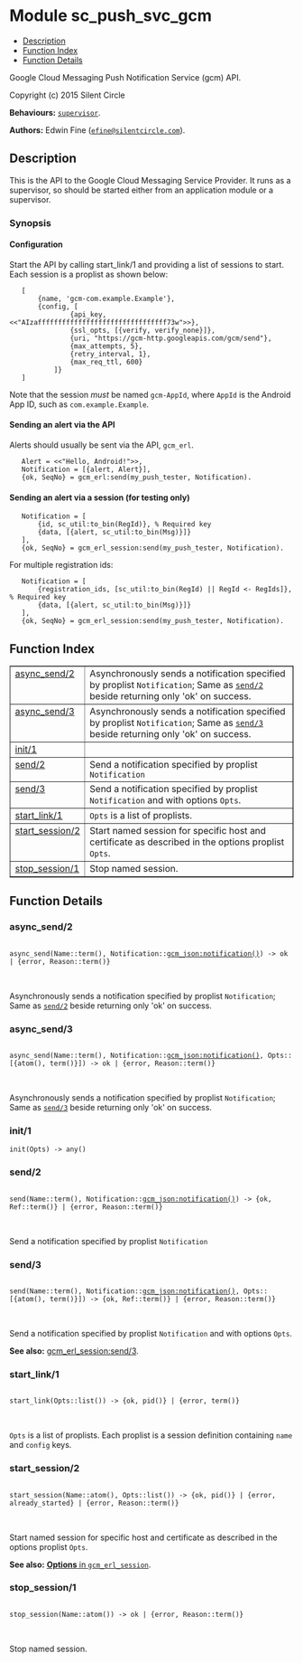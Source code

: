 

# Module sc_push_svc_gcm #
* [Description](#description)
* [Function Index](#index)
* [Function Details](#functions)

Google Cloud Messaging Push Notification Service (gcm) API.

Copyright (c) 2015 Silent Circle

__Behaviours:__ [`supervisor`](supervisor.md).

__Authors:__ Edwin Fine ([`efine@silentcircle.com`](mailto:efine@silentcircle.com)).

<a name="description"></a>

## Description ##

This is the API to the Google Cloud Messaging Service Provider. It
runs as a supervisor, so should be started either from an application
module or a supervisor.


### <a name="Synopsis">Synopsis</a> ###


#### <a name="Configuration">Configuration</a> ####

Start the API by calling start_link/1 and providing a list of
sessions to start. Each session is a proplist as shown below:

```
   [
       {name, 'gcm-com.example.Example'},
       {config, [
               {api_key, <<"AIzaffffffffffffffffffffffffffffffff73w">>},
               {ssl_opts, [{verify, verify_none}]},
               {uri, "https://gcm-http.googleapis.com/gcm/send"},
               {max_attempts, 5},
               {retry_interval, 1},
               {max_req_ttl, 600}
           ]}
   ]
```

Note that the session _must_ be named `gcm-AppId`,
where `AppId` is the Android App ID, such as
`com.example.Example`.


#### <a name="Sending_an_alert_via_the_API">Sending an alert via the API</a> ####

Alerts should usually be sent via the API, `gcm_erl`.

```
   Alert = <<"Hello, Android!">>,
   Notification = [{alert, Alert}],
   {ok, SeqNo} = gcm_erl:send(my_push_tester, Notification).
```


#### <a name="Sending_an_alert_via_a_session_(for_testing_only)">Sending an alert via a session (for testing only)</a> ####

```
   Notification = [
       {id, sc_util:to_bin(RegId)}, % Required key
       {data, [{alert, sc_util:to_bin(Msg)}]}
   ],
   {ok, SeqNo} = gcm_erl_session:send(my_push_tester, Notification).
```

For multiple registration ids:

```
   Notification = [
       {registration_ids, [sc_util:to_bin(RegId) || RegId <- RegIds]}, % Required key
       {data, [{alert, sc_util:to_bin(Msg)}]}
   ],
   {ok, SeqNo} = gcm_erl_session:send(my_push_tester, Notification).
```

<a name="index"></a>

## Function Index ##


<table width="100%" border="1" cellspacing="0" cellpadding="2" summary="function index"><tr><td valign="top"><a href="#async_send-2">async_send/2</a></td><td>Asynchronously sends a notification specified by proplist
<code>Notification</code>; Same as <a href="#send-2"><code>send/2</code></a> beside returning only 'ok' on success.</td></tr><tr><td valign="top"><a href="#async_send-3">async_send/3</a></td><td>Asynchronously sends a notification specified by proplist
<code>Notification</code>; Same as <a href="#send-3"><code>send/3</code></a> beside returning only 'ok' on success.</td></tr><tr><td valign="top"><a href="#init-1">init/1</a></td><td></td></tr><tr><td valign="top"><a href="#send-2">send/2</a></td><td>Send a notification specified by proplist <code>Notification</code></td></tr><tr><td valign="top"><a href="#send-3">send/3</a></td><td>Send a notification specified by proplist <code>Notification</code> and
with options <code>Opts</code>.</td></tr><tr><td valign="top"><a href="#start_link-1">start_link/1</a></td><td><code>Opts</code> is a list of proplists.</td></tr><tr><td valign="top"><a href="#start_session-2">start_session/2</a></td><td>Start named session for specific host and certificate as
described in the options proplist <code>Opts</code>.</td></tr><tr><td valign="top"><a href="#stop_session-1">stop_session/1</a></td><td>Stop named session.</td></tr></table>


<a name="functions"></a>

## Function Details ##

<a name="async_send-2"></a>

### async_send/2 ###

<pre><code>
async_send(Name::term(), Notification::<a href="gcm_json.md#type-notification">gcm_json:notification()</a>) -&gt; ok | {error, Reason::term()}
</code></pre>
<br />

Asynchronously sends a notification specified by proplist
`Notification`; Same as [`send/2`](#send-2) beside returning only 'ok' on success.

<a name="async_send-3"></a>

### async_send/3 ###

<pre><code>
async_send(Name::term(), Notification::<a href="gcm_json.md#type-notification">gcm_json:notification()</a>, Opts::[{atom(), term()}]) -&gt; ok | {error, Reason::term()}
</code></pre>
<br />

Asynchronously sends a notification specified by proplist
`Notification`; Same as [`send/3`](#send-3) beside returning only 'ok' on success.

<a name="init-1"></a>

### init/1 ###

`init(Opts) -> any()`

<a name="send-2"></a>

### send/2 ###

<pre><code>
send(Name::term(), Notification::<a href="gcm_json.md#type-notification">gcm_json:notification()</a>) -&gt; {ok, Ref::term()} | {error, Reason::term()}
</code></pre>
<br />

Send a notification specified by proplist `Notification`

<a name="send-3"></a>

### send/3 ###

<pre><code>
send(Name::term(), Notification::<a href="gcm_json.md#type-notification">gcm_json:notification()</a>, Opts::[{atom(), term()}]) -&gt; {ok, Ref::term()} | {error, Reason::term()}
</code></pre>
<br />

Send a notification specified by proplist `Notification` and
with options `Opts`.

__See also:__ [gcm_erl_session:send/3](gcm_erl_session.md#send-3).

<a name="start_link-1"></a>

### start_link/1 ###

<pre><code>
start_link(Opts::list()) -&gt; {ok, pid()} | {error, term()}
</code></pre>
<br />

`Opts` is a list of proplists.
Each proplist is a session definition containing
`name` and `config` keys.

<a name="start_session-2"></a>

### start_session/2 ###

<pre><code>
start_session(Name::atom(), Opts::list()) -&gt; {ok, pid()} | {error, already_started} | {error, Reason::term()}
</code></pre>
<br />

Start named session for specific host and certificate as
described in the options proplist `Opts`.

__See also:__ [__Options__ in `gcm_erl_session`](gcm_erl_session.md#start_session-2).

<a name="stop_session-1"></a>

### stop_session/1 ###

<pre><code>
stop_session(Name::atom()) -&gt; ok | {error, Reason::term()}
</code></pre>
<br />

Stop named session.

